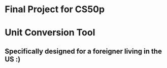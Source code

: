 # Final Project for CS50p
# Unit Conversion Tool

## Specifically designed for a foreigner living in the US :)
